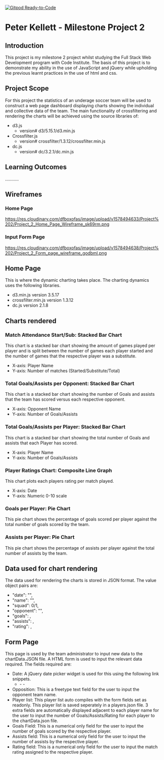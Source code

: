 [![Gitpod Ready-to-Code](https://img.shields.io/badge/Gitpod-Ready--to--Code-blue?logo=gitpod)](https://gitpod.io/#https://github.com/PeterKellett/project-2) 

# Peter Kellett - Milestone Project 2

## Introduction
This project is my milestone 2 project whilst studying the Full Stack Web Development program with Code Institute.
The basis of this project is to demonstrate my ability in the use of JavaScript and jQuery while upholding the previous learnt practices in the use of html and css.

## Project Scope
For this project the statistics of an underage soccer team will be used to construct a web page dashboard displaying charts showing the individual and collective data of the team.
The main functionality of crossfiltering and rendering the charts will be achieved using the source libraries of:
- d3.js
    - version# d3/5.15.1/d3.min.js
- Crossfilter.js 
    - version# crossfilter/1.3.12/crossfilter.min.js
- dc.js 
    - version# dc/3.2.1/dc.min.js


## Learning Outcomes
...........

## Wireframes
### Home Page
https://res.cloudinary.com/dfboxofas/image/upload/v1578494633/Project%202/Project_2_Home_Page_Wireframe_sk69rm.png
### Input Form Page
https://res.cloudinary.com/dfboxofas/image/upload/v1578494638/Project%202/Project_2_Form_page_wireframe_godbml.png

## Home Page
This is where the dynamic charting takes place. The charting dynamics uses the following libraries.
- d3.min.js version 3.5.17
- crossfilter.min.js version 1.3.12
- dc.js version 2.1.8

## Charts rendered
### Match Attendance Start/Sub: Stacked Bar Chart
This chart is a stacked bar chart showing the amount of games played per player and is split between the number of games each player started and the number of games that the respective player was a substitute. 
- X-axis: Player Name
- Y-axis: Number of matches (Started/Substitute/Total)

### Total Goals/Assists per Opponent: Stacked Bar Chart
This chart is a stacked bar chart showing the number of Goals and assists that the team has scored versus each respective opponent.
- X-axis: Opponent Name
- Y-axis: Number of Goals/Assists

### Total Goals/Assists per Player: Stacked Bar Chart
This chart is a stacked bar chart showing the total number of Goals and assists that each Player has scored.
- X-axis: Player Name
- Y-axis: Number of Goals/Assists

### Player Ratings Chart: Composite Line Graph
This chart plots each players rating per match played.
- X-axis: Date
- Y-axis: Numeric 0-10 scale

### Goals per Player: Pie Chart
This pie chart shows the percentage of goals scored per player against the total number of goals scored by the team.

### Assists per Player: Pie Chart
This pie chart shows the percentage of assists per player against the total number of assists by the team.

## Data used for chart rendering
The data used for rendering the charts is stored in JSON format. The value object pairs are:
- "date": "", 
- "name": "", 
- "squad": 0/1, 
- "opponent": "", 
- "goals": , 
- "assists": , 
- "rating": ,


## Form Page
This page is used by the team administrator to input new data to the chartData.JSON file. A HTML form is used to input the relevant data required.
The fields required are:
- Date: A jQuery date picker widget is used for this using the following link snippets.
  - <link rel="stylesheet" href="//code.jquery.com/ui/1.12.1/themes/base/jquery-ui.css">
	- <script src="https://code.jquery.com/jquery-1.12.4.js"></script>
	- <script src="https://code.jquery.com/ui/1.12.1/jquery-ui.js"></script>
- Opposition: This is a freetype text field for the user to input the opponent team name.
- Player list: This player list auto compiles with the form fields set as readonly. This player list is saved seperately in a players.json file. 3 extra fields are automatically displayed adjacent to each player name for the user to input the number of Goals/Assists/Rating for each player to the chartData.json file.
- Goals Field: This is a numerical only field for the user to input the number of goals scored by the respective player.
- Assists field: This is a numerical only field for the user to input the number of assists by the respective player.
- Rating field: This is a numerical only field for the user to input the match rating assigned to the respective player.
